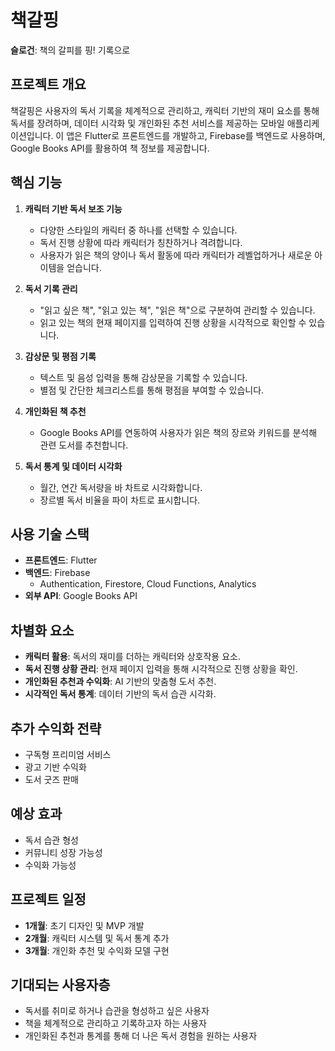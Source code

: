 # 책갈핑

**슬로건**: 책의 갈피를 핑! 기록으로

## 프로젝트 개요

책갈핑은 사용자의 독서 기록을 체계적으로 관리하고, 캐릭터 기반의 재미 요소를 통해 독서를 장려하며, 데이터 시각화 및 개인화된 추천 서비스를 제공하는 모바일 애플리케이션입니다. 이 앱은 Flutter로 프론트엔드를 개발하고, Firebase를 백엔드로 사용하며, Google Books API를 활용하여 책 정보를 제공합니다.

## 핵심 기능

1. **캐릭터 기반 독서 보조 기능**
    - 다양한 스타일의 캐릭터 중 하나를 선택할 수 있습니다.
    - 독서 진행 상황에 따라 캐릭터가 칭찬하거나 격려합니다.
    - 사용자가 읽은 책의 양이나 독서 활동에 따라 캐릭터가 레벨업하거나 새로운 아이템을 얻습니다.

2. **독서 기록 관리**
    - "읽고 싶은 책", "읽고 있는 책", "읽은 책"으로 구분하여 관리할 수 있습니다.
    - 읽고 있는 책의 현재 페이지를 입력하여 진행 상황을 시각적으로 확인할 수 있습니다.

3. **감상문 및 평점 기록**
    - 텍스트 및 음성 입력을 통해 감상문을 기록할 수 있습니다.
    - 별점 및 간단한 체크리스트를 통해 평점을 부여할 수 있습니다.

4. **개인화된 책 추천**
    - Google Books API를 연동하여 사용자가 읽은 책의 장르와 키워드를 분석해 관련 도서를 추천합니다.

5. **독서 통계 및 데이터 시각화**
    - 월간, 연간 독서량을 바 차트로 시각화합니다.
    - 장르별 독서 비율을 파이 차트로 표시합니다.

## 사용 기술 스택

- **프론트엔드**: Flutter
- **백엔드**: Firebase
    - Authentication, Firestore, Cloud Functions, Analytics
- **외부 API**: Google Books API

## 차별화 요소

- **캐릭터 활용**: 독서의 재미를 더하는 캐릭터와 상호작용 요소.
- **독서 진행 상황 관리**: 현재 페이지 입력을 통해 시각적으로 진행 상황을 확인.
- **개인화된 추천과 수익화**: AI 기반의 맞춤형 도서 추천.
- **시각적인 독서 통계**: 데이터 기반의 독서 습관 시각화.

## 추가 수익화 전략

- 구독형 프리미엄 서비스
- 광고 기반 수익화
- 도서 굿즈 판매

## 예상 효과

- 독서 습관 형성
- 커뮤니티 성장 가능성
- 수익화 가능성

## 프로젝트 일정

- **1개월**: 초기 디자인 및 MVP 개발
- **2개월**: 캐릭터 시스템 및 독서 통계 추가
- **3개월**: 개인화 추천 및 수익화 모델 구현

## 기대되는 사용자층

- 독서를 취미로 하거나 습관을 형성하고 싶은 사용자
- 책을 체계적으로 관리하고 기록하고자 하는 사용자
- 개인화된 추천과 통계를 통해 더 나은 독서 경험을 원하는 사용자